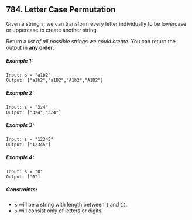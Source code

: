 ## 784. Letter Case Permutation

Given a string ```s```, we can transform every letter individually to be lowercase or uppercase to create another string.

Return a *list of all possible strings we could create*. You can return the output in **any order**.

##### Example 1:
```
Input: s = "a1b2"
Output: ["a1b2","a1B2","A1b2","A1B2"]
```
##### Example 2:
```
Input: s = "3z4"
Output: ["3z4","3Z4"]
```
##### Example 3:
```
Input: s = "12345"
Output: ["12345"]
```
##### Example 4:
```
Input: s = "0"
Output: ["0"]
```

##### Constraints:

* ```s``` will be a string with length between ```1``` and ```12```.
* ```s``` will consist only of letters or digits.